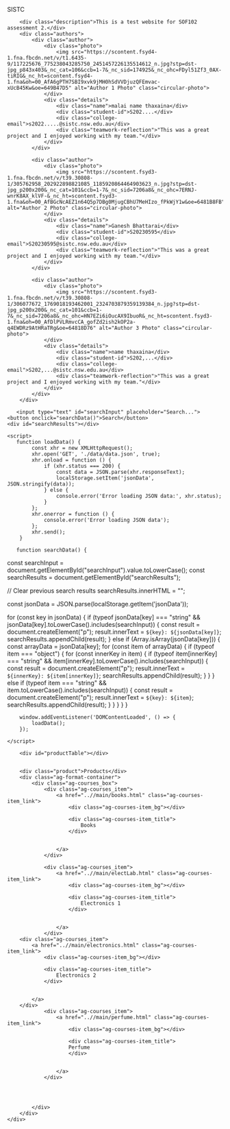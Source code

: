 
<!DOCTYPE html>
<html lang="en">

<head>
    <meta charset="UTF-8">
    <meta http-equiv="X-UA-Compatible" content="IE=edge">
    <meta name="viewport" content="width=device-width, initial-scale=1.0">
    <link rel="stylesheet" href="main.css">
    <title>SOF102 Assessment 2</title>
    <script src="https://ajax.googleapis.com/ajax/libs/jquery/3.1.0/jquery.min.js"></script>
          
</head>

<body>
    <div class="website">
        <div class="owner">SISTC</div>

        <div class="description">This is a test website for SOF102 assessment 2.</div>
        <div class="authors">
            <div class="author">
                <div class="photo">
                    <img src="https://scontent.fsyd4-1.fna.fbcdn.net/v/t1.6435-9/117225676_775238043285750_2451457226135514612_n.jpg?stp=dst-jpg_p843x403&_nc_cat=106&ccb=1-7&_nc_sid=174925&_nc_ohc=FDyl51Zf3_0AX-tiRIG&_nc_ht=scontent.fsyd4-1.fna&oh=00_AfA6gPTH7SBI9xvk9jMH0hSdVVDjuzQFEmvac-xUcB45Kw&oe=649B47D5" alt="Author 1 Photo" class="circular-photo">
                </div>
                <div class="details">
                    <div class="name">malai name thaxaina</div>
                    <div class="student-id">S202....</div>
                    <div class="college-email">s2022.....@sistc.nsw.edu.au</div>
                    <div class="teamwork-reflection">"This was a great project and I enjoyed working with my team."</div>
                </div>
            </div>

            <div class="author">
                <div class="photo">
                    <img src="https://scontent.fsyd3-1.fna.fbcdn.net/v/t39.30808-1/305762958_202922898821085_1185920864464903623_n.jpg?stp=dst-jpg_p200x200&_nc_cat=101&ccb=1-7&_nc_sid=7206a8&_nc_ohc=7ERNJ-wnrK8AX_klVF-&_nc_ht=scontent.fsyd3-1.fna&oh=00_AfBGcNcAEZ1n64Q5p7DBg0MjugCBhU7MeHIzo_fPkWjY1w&oe=6481B8FB" alt="Author 2 Photo" class="circular-photo">
                </div>
                <div class="details">
                    <div class="name">Ganesh Bhattarai</div>
                    <div class="student-id">S20230595</div>
                    <div class="college-email">S20230595@sistc.nsw.edu.au</div>
                    <div class="teamwork-reflection">"This was a great project and I enjoyed working with my team."</div>
                </div>
            </div>

            <div class="author">
                <div class="photo">
                    <img src="https://scontent.fsyd3-1.fna.fbcdn.net/v/t39.30808-1/306077672_1769018193462001_2324703879359139384_n.jpg?stp=dst-jpg_p200x200&_nc_cat=101&ccb=1-7&_nc_sid=7206a8&_nc_ohc=HN7EZi6iOucAX9IbuoR&_nc_ht=scontent.fsyd3-1.fna&oh=00_AfDlPVLRmvcCA_gofZd2ish2kOP2a-q4EWDRz9AtHRaTRg&oe=64818D76" alt="Author 3 Photo" class="circular-photo">
                </div>
                <div class="details">
                    <div class="name">name thaxaina</div>
                    <div class="student-id">S202,...</div>
                    <div class="college-email">S202,...@sistc.nsw.edu.au</div>
                    <div class="teamwork-reflection">"This was a great project and I enjoyed working with my team."</div>
                </div>
            </div>
        </div>
        
       <input type="text" id="searchInput" placeholder="Search...">
    <button onclick="searchData()">Search</button>
    <div id="searchResults"></div>
    
    <script>
       function loadData() {
            const xhr = new XMLHttpRequest();
            xhr.open('GET', './data/data.json', true);
            xhr.onload = function () {
                if (xhr.status === 200) {
                    const data = JSON.parse(xhr.responseText);
                    localStorage.setItem('jsonData', JSON.stringify(data));
                } else {
                    console.error('Error loading JSON data:', xhr.status);
                }
            };
            xhr.onerror = function () {
                console.error('Error loading JSON data');
            };
            xhr.send();
        }

       function searchData() {
  const searchInput = document.getElementById("searchInput").value.toLowerCase();
  const searchResults = document.getElementById("searchResults");

  // Clear previous search results
  searchResults.innerHTML = "";

  const jsonData = JSON.parse(localStorage.getItem('jsonData'));

  for (const key in jsonData) {
    if (typeof jsonData[key] === "string" && jsonData[key].toLowerCase().includes(searchInput)) {
      const result = document.createElement("p");
      result.innerText = `${key}: ${jsonData[key]}`;
      searchResults.appendChild(result);
    } else if (Array.isArray(jsonData[key])) {
      const arrayData = jsonData[key];
      for (const item of arrayData) {
        if (typeof item === "object") {
          for (const innerKey in item) {
            if (typeof item[innerKey] === "string" && item[innerKey].toLowerCase().includes(searchInput)) {
              const result = document.createElement("p");
              result.innerText = `${innerKey}: ${item[innerKey]}`;
              searchResults.appendChild(result);
            }
          }
        } else if (typeof item === "string" && item.toLowerCase().includes(searchInput)) {
          const result = document.createElement("p");
          result.innerText = `${key}: ${item}`;
          searchResults.appendChild(result);
        }
      }
    }
  }
}


        window.addEventListener('DOMContentLoaded', () => {
            loadData();
        });

    </script>

        <div id="productTable"></div>


        <div class="product">Products</div>
        <div class="ag-format-container">
            <div class="ag-courses_box">
                <div class="ag-courses_item">
                    <a href="..//main/books.html" class="ag-courses-item_link">
                        <div class="ag-courses-item_bg"></div>
        
                        <div class="ag-courses-item_title">
                            Books
                        </div>
        
                       
                    </a>
                </div>
        
                <div class="ag-courses_item">
                    <a href="..//main/electLab.html" class="ag-courses-item_link">
                        <div class="ag-courses-item_bg"></div>
        
                        <div class="ag-courses-item_title">
                            Electronics 1
                        </div>
        
                     
                    </a>
                </div>
        <div class="ag-courses_item">
            <a href="..//main/electronics.html" class="ag-courses-item_link">
                <div class="ag-courses-item_bg"></div>
        
                <div class="ag-courses-item_title">
                    Electronics 2
                </div>
        
           
            </a>
        </div>
                <div class="ag-courses_item">
                    <a href="..//main/perfume.html" class="ag-courses-item_link">
                        <div class="ag-courses-item_bg"></div>
        
                        <div class="ag-courses-item_title">
                        Perfume
                        </div>
        
                     
                    </a>
                </div>
        
              
        
        
            </div>
        </div>
    </div>

</body>

</html>

